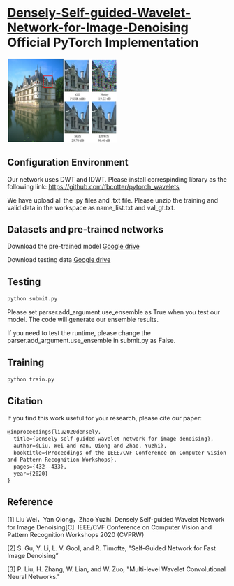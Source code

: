 # [Densely-Self-guided-Wavelet-Network-for-Image-Denoising](https://openaccess.thecvf.com/content_CVPRW_2020/papers/w31/Liu_Densely_Self-Guided_Wavelet_Network_for_Image_Denoising_CVPRW_2020_paper.pdf) Official PyTorch Implementation

<p align="left"><img width="50%" src="figs/teaser.png" /></p>

## Configuration Environment

Our network uses DWT and IDWT. Please install correspinding library as the following link: https://github.com/fbcotter/pytorch_wavelets

We have upload all the .py files and .txt file. Please unzip the training and valid data in the workspace as name_list.txt and val_gt.txt.

## Datasets and pre-trained networks

Download the pre-trained model [Google drive](https://drive.google.com/file/d/18j1IFujKJEBCXaUQ4JdAwROxXKE1SRgX/view?usp=sharing)

Download testing data [Google drive](https://drive.google.com/file/d/1h-a2BfJbPV__1aDKgNJjpeqpXtrgFU_b/view?usp=sharing)

## Testing

```bash
python submit.py
```

Please set parser.add_argument.use_ensemble as True when you test our model. The code will generate our ensemble results.

If you need to test the runtime, please change the parser.add_argument.use_ensemble in submit.py as False.

## Training
```bash
python train.py
```

## Citation
If you find this work useful for your research, please cite our paper:

```
@inproceedings{liu2020densely,
  title={Densely self-guided wavelet network for image denoising},
  author={Liu, Wei and Yan, Qiong and Zhao, Yuzhi},
  booktitle={Proceedings of the IEEE/CVF Conference on Computer Vision and Pattern Recognition Workshops},
  pages={432--433},
  year={2020}
}
```

## Reference

[1] Liu Wei，Yan Qiong，Zhao Yuzhi. Densely Self-guided Wavelet Network for Image Denoising[C]. IEEE/CVF Conference on Computer Vision and  Pattern Recognition Workshops 2020 (CVPRW)

[2] S. Gu, Y. Li, L. V. Gool, and R. Timofte, "Self-Guided Network for Fast Image Denoising”

[3] P. Liu, H. Zhang, W. Lian, and W. Zuo, "Multi-level Wavelet Convolutional Neural Networks."

